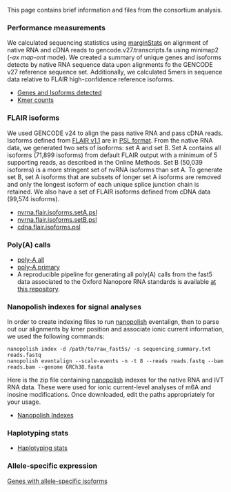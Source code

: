 This page contains brief information and files from the consortium analysis.
### Performance measurements
We calculated sequencing statistics using [marginStats](https://github.com/benedictpaten/marginAlign) on alignment of native RNA and cDNA reads to gencode.v27.transcripts.fa using minimap2 (_-ax map-ont_ mode). We created a summary of unique genes and isoforms detecte by native RNA sequence data upon alignments fo the GENCODE v27 reference sequence set. Additionally, we calculated 5mers in sequence data relative to FLAIR high-confidence reference isoforms. 

 - [Genes and Isoforms detected](http://s3.amazonaws.com/nanopore-human-wgs/rna/phase1_analyses/Supplementary_Tables_S1_S2.Native_RNA_genes_isoforms_GENCODEv27.xlsx)
 - [Kmer counts](http://s3.amazonaws.com/nanopore-human-wgs/rna/phase1_analyses/Supplementary_Tables_S3_S4.Kmer_counts_nativeRNA_cDNA.xlsx)
 
### FLAIR isoforms
We used GENCODE v24 to align the pass native RNA and pass cDNA reads.  
Isoforms defined from [FLAIR v1.1](https://github.com/BrooksLabUCSC/flair) are in [PSL format](https://genome.ucsc.edu/FAQ/FAQformat.html#format2). From the native RNA data, we generated two sets of isoforms: set A and set B. Set A contains all isoforms (71,899 isoforms) from default FLAIR output with a minimum of 5 supporting reads, as described in the Online Methods. Set B (50,039 isoforms) is a more stringent set of nvRNA isoforms than set A. To generate set B, set A isoforms that are subsets of longer set A isoforms are removed and only the longest isoform of each unique splice junction chain is retained. We also have a set of FLAIR isoforms defined from cDNA data (99,574 isoforms).

 - [nvrna.flair.isoforms.setA.psl](http://s3.amazonaws.com/nanopore-human-wgs/rna/phase1_analyses/nvrna.flair.isoforms.setA.psl)
 - [nvrna.flair.isoforms.setB.psl](http://s3.amazonaws.com/nanopore-human-wgs/rna/phase1_analyses/nvrna.flair.isoforms.setB.psl)
 - [cdna.flair.isoforms.psl](http://s3.amazonaws.com/nanopore-human-wgs/rna/phase1_analyses/cdna.flair.isoforms.psl)
 
### Poly(A) calls

 - [poly-A all](http://s3.amazonaws.com/nanopore-human-wgs/rna/phase1_analyses/NA12878_DirectRNA_polyA_all.txt)
 - [poly-A primary](http://s3.amazonaws.com/nanopore-human-wgs/rna/phase1_analyses/NA12878_DirectRNA_polyA_primary.txt)
 - A reproducible pipeline for generating all poly(A) calls from the fast5 data associated to the Oxford Nanopore RNA standards is available [at this repository](https://github.com/paultsw/polya_analysis).

### Nanopolish indexes for signal analyses
In order to create indexing files to run [nanopolish](https://github.com/jts/nanopolish) eventalign, then to parse out our alignments by kmer position and associate ionic current information, we used the following commands:

	nanopolish index -d /path/to/raw_fast5s/ -s sequencing_summary.txt reads.fastq
	nanopolish eventalign --scale-events -n -t 8 --reads reads.fastq --bam reads.bam --genome GRCh38.fasta

Here is the zip file containing [nanopolish](https://github.com/jts/nanopolish) indexes for the native RNA and IVT RNA data. These were used for ionic current-level analyses of m6A and inosine modifications. Once downloaded, edit the paths appropriately for your usage.

 - [Nanopolish Indexes](http://s3.amazonaws.com/nanopore-human-wgs/rna/phase1_analyses/rnaconsort.npolish.idx.zip)

### Haplotyping stats

 - [Haplotyping stats](http://s3.amazonaws.com/nanopore-human-wgs/rna/phase1_analyses/Supplementary_Tables_S5.HaplotypingStatsBinom_HEADER_181030.txt)

### Allele-specific expression

 [Genes with allele-specific isoforms](http://s3.amazonaws.com/nanopore-human-wgs/rna/phase1_analyses/Supplementary_Tables_S6.GenesWithAlleleSpecificIsoformsTEXT.txt)

